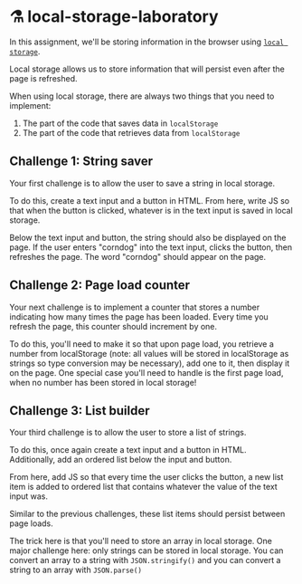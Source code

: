 # ⚗️ local-storage-laboratory

In this assignment, we'll be storing information in the browser using [`local storage`](https://developer.mozilla.org/en-US/docs/Web/API/Window/localStorage).

Local storage allows us to store information that will persist even after the page is refreshed.

When using local storage, there are always two things that you need to implement:
1. The part of the code that saves data in `localStorage`
2. The part of the code that retrieves data from `localStorage`

## Challenge 1: String saver

Your first challenge is to allow the user to save a string in local storage. 

To do this, create a text input and a button in HTML. From here, write JS so that when the button is clicked, whatever is in the text input is saved in local storage.

Below the text input and button, the string should also be displayed on the page. If the user enters "corndog" into the text input, clicks the button, then refreshes the page. The word "corndog" should appear on the page. 

## Challenge 2: Page load counter

Your next challenge is to implement a counter that stores a number indicating how many times the page has been loaded. Every time you refresh the page, this counter should increment by one.

To do this, you'll need to make it so that upon page load, you retrieve a number from localStorage (note: all values will be stored in localStorage as strings so type conversion may be necessary), add one to it, then display it on the page. One special case you'll need to handle is the first page load, when no number has been stored in local storage!

## Challenge 3: List builder

Your third challenge is to allow the user to store a list of strings.

To do this, once again create a text input and a button in HTML. Additionally, add an ordered list below the input and button. 

From here, add JS so that every time the user clicks the button, a new list item is added to ordered list that contains whatever the value of the text input was.

Similar to the previous challenges, these list items should persist between page loads.

The trick here is that you'll need to store an array in local storage. One major challenge here: only strings can be stored in local storage. You can convert an array to a string with `JSON.stringify()` and you can convert a string to an array with `JSON.parse()`